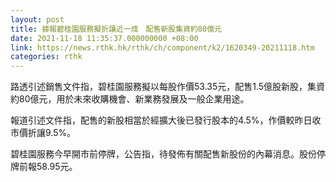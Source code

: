 ```yaml
---
layout: post
title: 據報碧桂園服務擬折讓近一成　配售新股集資約80億元
date: 2021-11-18 11:35:37.000000000 +08:00
link: https://news.rthk.hk/rthk/ch/component/k2/1620349-20211118.htm
categories: rthk
---
```


路透引述銷售文件指，碧桂園服務擬以每股作價53.35元，配售1.5億股新股，集資約80億元，用於未來收購機會、新業務發展及一般企業用途。

報道引述文件指，配售的新股相當於經擴大後已發行股本的4.5%，作價較昨日收市價折讓9.5%。

碧桂園服務今早開市前停牌，公告指，待發佈有關配售新股份的內幕消息。股份停牌前報58.95元。
